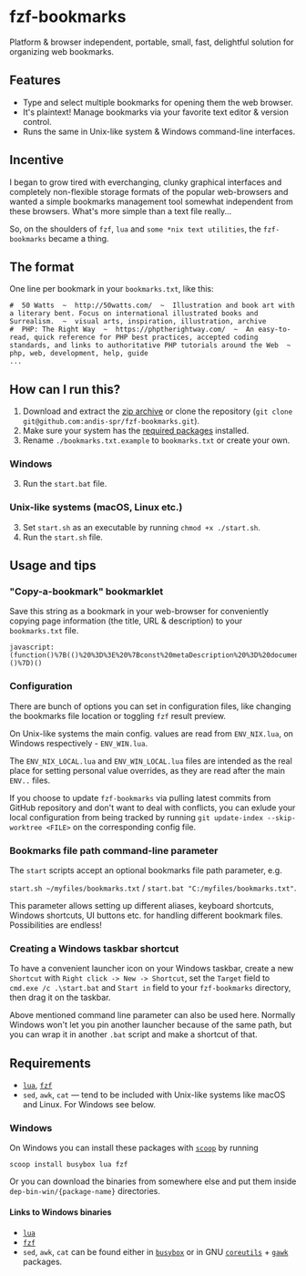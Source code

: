 # fzf-bookmarks

Platform & browser independent, portable, small, fast, delightful solution for organizing web bookmarks.

## Features

- Type and select multiple bookmarks for opening them the web browser.
- It's plaintext! Manage bookmarks via your favorite text editor & version control.
- Runs the same in Unix-like system & Windows command-line interfaces.

## Incentive

I began to grow tired with everchanging, clunky graphical interfaces and completely non-flexible storage formats of the popular web-browsers and wanted a simple bookmarks management tool somewhat independent from these browsers. What's more simple than a text file really...

So, on the shoulders of `fzf`, `lua` and `some *nix text utilities`, the `fzf-bookmarks` became a thing.

## The format

One line per bookmark in your `bookmarks.txt`,  like this:
```
#  50 Watts  ~  http://50watts.com/  ~  Illustration and book art with a literary bent. Focus on international illustrated books and Surrealism.  ~  visual arts, inspiration, illustration, archive
#  PHP: The Right Way  ~  https://phptherightway.com/  ~  An easy-to-read, quick reference for PHP best practices, accepted coding standards, and links to authoritative PHP tutorials around the Web  ~  php, web, development, help, guide
...
```

## How can I run this?

1. Download and extract the <a href="https://github.com/andis-spr/fzf-bookmarks/archive/master.zip">zip archive</a> or clone the repository (`git clone git@github.com:andis-spr/fzf-bookmarks.git`).
2. Make sure your system has the <a href="#requirements">required packages</a> installed.
3. Rename `./bookmarks.txt.example` to `bookmarks.txt` or create your own.

### Windows

3. Run the `start.bat` file.

### Unix-like systems (macOS, Linux etc.)

3. Set `start.sh` as an executable by running `chmod +x ./start.sh`.
4. Run the `start.sh` file.

## Usage and tips

### "Copy-a-bookmark" bookmarklet

Save this string as a bookmark in your web-browser for conveniently copying page information (the title, URL & description) to your `bookmarks.txt` file.

```
javascript:(function()%7B(()%20%3D%3E%20%7Bconst%20metaDescription%20%3D%20document.querySelector(%60meta%5Bname%3D%22description%22%5D%60)%3Bconst%20prepend%20%3D%20%60%23%20%20%60%3Bconst%20colDelimeter%20%3D%20%60%20%20~%20%20%60%3Bprompt(%60Copy%20this%60%2C%60%24%7Bprepend%7D%24%7Bdocument.title.replace(%2F%5Cs%2B%2Fg%2C%20%60%20%60).trim()%7D%24%7BcolDelimeter%7D%24%7Bwindow.location%7D%24%7BcolDelimeter%7D%24%7BmetaDescription%20%26%26%20metaDescription.content.replace(%2F%5Cs%2B%2Fg%2C%20%60%20%60).trim()%7D%24%7BcolDelimeter%7D%60)%3B%7D)()%7D)()
```

### Configuration

There are bunch of options you can set in configuration files, like changing the bookmarks file location or toggling `fzf` result preview.

On Unix-like systems the main config. values are read from `ENV_NIX.lua`, on Windows respectively - `ENV_WIN.lua`.

The `ENV_NIX_LOCAL.lua` and `ENV_WIN_LOCAL.lua` files are intended as the real place for setting personal value overrides, as they are read after the main `ENV..` files.

If you choose to update `fzf-bookmarks` via pulling latest commits from GitHub repository and don't want to deal with conflicts, you can exlude your local configuration from being tracked by running `git update-index --skip-worktree <FILE>` on the corresponding config file.

### Bookmarks file path command-line parameter

The `start` scripts accept an optional bookmarks file path parameter, e.g.

`start.sh ~/myfiles/bookmarks.txt` / `start.bat "C:/myfiles/bookmarks.txt"`.

This parameter allows setting up different aliases, keyboard shortcuts, Windows shortcuts, UI buttons etc. for handling different bookmark files. Possibilities are endless!

### Creating a Windows taskbar shortcut

To have a convenient launcher icon on your Windows taskbar, create a new `Shortcut` with `Right click -> New -> Shortcut`, set the `Target` field to `cmd.exe /c .\start.bat` and `Start in` field to your `fzf-bookmarks` directory, then drag it on the taskbar.

Above mentioned command line parameter can also be used here. Normally Windows won't let you pin another launcher because of the same path, but you can wrap it in another `.bat` script and make a shortcut of that.

## Requirements

- <a href="https://www.lua.org/">`lua`</a>, <a href="https://github.com/junegunn/fzf">`fzf`</a>
- `sed`, `awk`, `cat` — tend to be included with Unix-like systems like macOS and Linux. For Windows see below.

### Windows

On Windows you can install these packages with <a href="https://scoop.sh" target="_blank">`scoop`</a> by running

```
scoop install busybox lua fzf
```
Or you can download the binaries from somewhere else and put them inside `dep-bin-win/{package-name}` directories.
#### Links to Windows binaries
- <a href="https://sourceforge.net/projects/luabinaries/files/5.4.0/Tools%20Executables/">`lua`</a>
- <a href="https://github.com/junegunn/fzf-bin/releases">`fzf`</a>
- `sed`, `awk`, `cat` can be found either in <a href="https://frippery.org/busybox/">`busybox`</a> or in GNU <a href="http://gnuwin32.sourceforge.net/packages/coreutils.htm">`coreutils`</a> + <a href="http://gnuwin32.sourceforge.net/packages/gawk.htm">`gawk`</a> packages.
